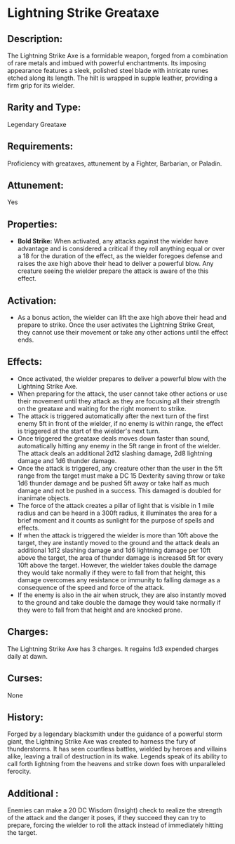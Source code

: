 # Lightning Strike Greataxe
## Description:
The Lightning Strike Axe is a formidable weapon, forged from a combination of rare metals and imbued with powerful enchantments. Its imposing appearance features a sleek, polished steel blade with intricate runes etched along its length. The hilt is wrapped in supple leather, providing a firm grip for its wielder.

## Rarity and Type:
Legendary Greataxe

## Requirements:
Proficiency with greataxes, attunement  by a Fighter, Barbarian, or Paladin.

## Attunement:
Yes

## Properties:
- **Bold Strike:** When activated, any attacks against the wielder have advantage and is considered a critical if they roll anything equal or over a 18 for the duration of the effect, as the wielder foregoes defense and raises the axe high above their head to deliver a powerful blow. Any creature seeing the wielder prepare the attack is aware of the this effect.

## Activation:
- As a bonus action, the wielder can lift the axe high above their head and prepare to strike. Once the user activates the Lightning Strike Great, they cannot use their movement or take any other actions until the effect ends.

## Effects:
- Once activated, the wielder prepares to deliver a powerful blow with the Lightning Strike Axe. 
- When preparing for the attack, the user cannot take other actions or use their movement until they attack as they are focusing all their strength on the greataxe and waiting for the right moment to strike. 
- The attack is triggered automatically after the next turn of the first enemy 5ft in front of the wielder, if no enemy is within range, the effect is triggered at the start of the wielder's next turn.
- Once triggered the greataxe deals moves down faster than sound, automatically hitting any enemy in the 5ft range in front of the wielder. The attack deals an additional 2d12 slashing damage, 2d8 lightning damage and 1d6 thunder damage. 
- Once the attack is triggered, any creature other than the user in the 5ft range from the target must make a DC 15 Dexterity saving throw or take 1d6 thunder damage and be pushed 5ft away or take half as much damage and not be pushed in a success. This damaged is doubled for inanimate objects.
- The force of the attack creates a pillar of light that is visible in 1 mile radius and can be heard in a 300ft radius, it illuminates the area for a brief moment and it counts as sunlight for the purpose of spells and effects.
- If when the attack is triggered the wielder is more than 10ft above the target, they are instantly moved to the ground and the attack deals an additional 1d12 slashing damage and 1d6 lightning damage per 10ft above the target, the area of thunder damage is increased 5ft for every 10ft above the target. However, the wielder takes double the damage they would take normally if they were to fall from that height, this damage overcomes any resistance or immunity to falling damage as a consequence of the speed and force of the attack.
- If the enemy is also in the air when struck, they are also instantly moved to the ground and take double the damage they would take normally if they were to fall from that height and are knocked prone.

## Charges:
The Lightning Strike Axe has 3 charges. It regains 1d3 expended charges daily at dawn.

## Curses:
None

## History:
Forged by a legendary blacksmith under the guidance of a powerful storm giant, the Lightning Strike Axe was created to harness the fury of thunderstorms. It has seen countless battles, wielded by heroes and villains alike, leaving a trail of destruction in its wake. Legends speak of its ability to call forth lightning from the heavens and strike down foes with unparalleled ferocity.

## Additional :
Enemies can make a 20 DC Wisdom (Insight) check to realize the strength of the attack and the danger it poses, if they succeed they can try to prepare, forcing the wielder to roll the attack instead of immediately hitting the target. 
